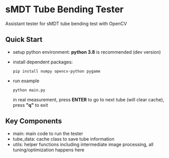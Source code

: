 # sMDT Tube Bending Tester

Assistant tester for sMDT tube bending test with OpenCV

## Quick Start

- setup python environment: **python 3.8** is recommended (dev version)
- install dependent packages:

  ```shell
  pip install numpy opencv-python pygame
  ```

- run example

  ```shell
  python main.py
  ```

  in real measurement, press **ENTER** to go to next tube (will clear cache), press **"q"** to exit

## Key Components

- main: main code to run the tester
- tube_data: cache class to save tube information
- utils: helper functions including intermediate image processing, all tuning/optimization happens here
